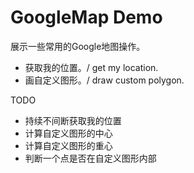 # GoogleMap Demo

展示一些常用的Google地图操作。

- 获取我的位置。/ get my location.
- 画自定义图形。/ draw custom polygon.


TODO

- 持续不间断获取我的位置
- 计算自定义图形的中心
- 计算自定义图形的重心
- 判断一个点是否在自定义图形内部